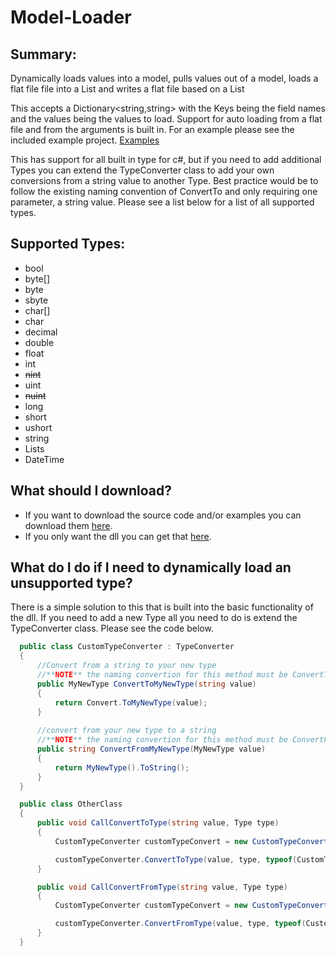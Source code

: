 # Model-Loader

## Summary:
Dynamically loads values into a model, pulls values out of a model, loads a flat file file into a List<T> and writes a flat file based on a List<T>

This accepts a Dictionary<string,string> with the Keys being the field names and the values being the values to load.
Support for auto loading from a flat file and from the arguments is built in.
For an example please see the included example project. [Examples](https://github.com/daveT83/Model-Loader/blob/main/Model%20Loader%20Examples/Model%20Loader%20Examples/Examples/Example.cs)

This has support for all built in type for c#, but if you need to add additional Types you can extend the TypeConverter class to add your own conversions from a string value to another Type. Best practice would be to follow the existing naming convention of ConvertTo<T> and only requiring one parameter, a string value. Please see a list below for a list of all supported types.
  
## Supported Types:
  - bool
  - byte[]
  - byte
  - sbyte
  - char[]
  - char
  - decimal
  - double
  - float
  - int
  - ~~nint~~
  - uint
  - ~~nuint~~
  - long
  - short
  - ushort
  - string
  - Lists
  - DateTime
  
## What should I download?
  - If you want to download the source code and/or examples you can download them [here](https://github.com/daveT83/Model-Loader/archive/refs/heads/main.zip).
  - If you only want the dll you can get that [here](https://github.com/daveT83/Model-Loader/raw/main/Model%20Loader/Model%20Loader/bin/Debug/Model%20Loader.dll).

## What do I do if I need to dynamically load an unsupported type?
  There is a simple solution to this that is built into the basic functionality of the dll. If you need to add a new Type all you need to do is extend the TypeConverter class. Please see the code below.
  
  ```c#
    public class CustomTypeConverter : TypeConverter
    {
        //Convert from a string to your new type
        //**NOTE** the naming convertion for this method must be ConvertTo{Type} and must return Type and accept one parameter being a string value
        public MyNewType ConvertToMyNewType(string value)
        {
            return Convert.ToMyNewType(value);
        }
        
        //convert from your new type to a string
        //**NOTE** the naming convertion for this method must be ConvertFrom{Type} and must return string and accept one parameter being a {Type} value
        public string ConvertFromMyNewType(MyNewType value)
        {
            return MyNewType().ToString();
        }
    }
  
    public class OtherClass
    {
        public void CallConvertToType(string value, Type type)
        {
            CustomTypeConverter customTypeConvert = new CustomTypeConverter();

            customTypeConverter.ConvertToType(value, type, typeof(CustomTypeConverter));
        }

        public void CallConvertFromType(string value, Type type)
        {
            CustomTypeConverter customTypeConvert = new CustomTypeConverter();

            customTypeConverter.ConvertFromType(value, type, typeof(CustomTypeConverter));
        }
    }
  ```
